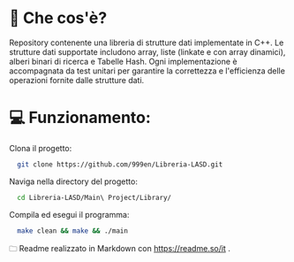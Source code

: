 
# 📔  Che cos'è?

Repository contenente una libreria di strutture dati implementate in C++.
Le strutture dati supportate includono array, liste (linkate e con array dinamici), alberi binari di ricerca e Tabelle Hash. Ogni implementazione è accompagnata da test unitari per garantire la correttezza e l'efficienza delle operazioni fornite dalle strutture dati.

# 💻 Funzionamento:


Clona il progetto:

```bash
  git clone https://github.com/999en/Libreria-LASD.git
```

Naviga nella directory del progetto:

```bash
  cd Libreria-LASD/Main\ Project/Library/
```

Compila ed esegui il programma:

```bash
  make clean && make && ./main

```


🗀 Readme realizzato in Markdown con https://readme.so/it .
